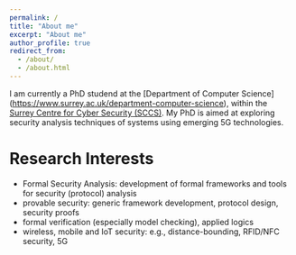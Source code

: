 ```yaml
---
permalink: /
title: "About me"
excerpt: "About me"
author_profile: true
redirect_from: 
  - /about/
  - /about.html
---
```


I am currently a PhD studend at the [Department of Computer Science] (https://www.surrey.ac.uk/department-computer-science),  within the [Surrey Centre for Cyber Security (SCCS)](https://www.surrey.ac.uk/surrey-centre-cyber-security"). My PhD is aimed at exploring security analysis techniques of systems using emerging 5G technologies.

Research Interests
======
  - Formal Security Analysis: development of formal frameworks and tools for security (protocol) analysis
  - provable security: generic framework development, protocol design, security proofs
  - formal verification (especially model checking), applied logics
  - wireless, mobile and IoT security: e.g., distance-bounding, RFID/NFC security, 5G